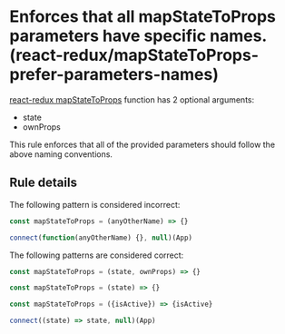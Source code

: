 #  Enforces that all mapStateToProps parameters have specific names. (react-redux/mapStateToProps-prefer-parameters-names)

[react-redux mapStateToProps](https://github.com/reactjs/react-redux/blob/master/docs/api.md#connectmapstatetoprops-mapdispatchtoprops-mergeprops-options) function has 2 optional arguments:
* state
* ownProps

This rule enforces that all of the provided parameters should follow the above naming conventions.

## Rule details

The following pattern is considered incorrect:

```js
const mapStateToProps = (anyOtherName) => {}
```

```js
connect(function(anyOtherName) {}, null)(App)
```

The following patterns are considered correct:

```js
const mapStateToProps = (state, ownProps) => {}
```

```js
const mapStateToProps = (state) => {}
```

```js
const mapStateToProps = ({isActive}) => {isActive}
```

```js
connect((state) => state, null)(App)
```
